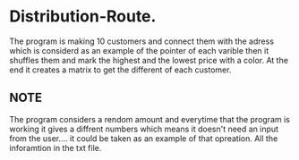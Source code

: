 # Distribution-Route.
The program is making 10 customers and connect them with the adress which is considerd as an example of  the pointer of each varible then it shuffles them and mark the highest and the lowest price with a color.
At the end it creates a matrix to get the different of each customer.
## NOTE
The program considers a rendom amount and everytime that the program is working it gives a diffrent numbers which means it doesn't need an input from the user.... it could be taken as an example of that opreation.
All the inforamtion in the txt file.
